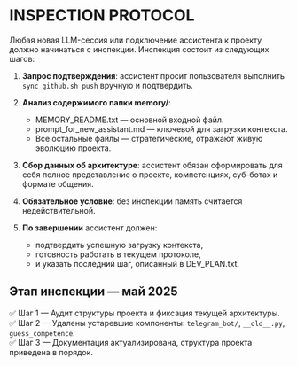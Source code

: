 # INSPECTION PROTOCOL

Любая новая LLM-сессия или подключение ассистента к проекту должно начинаться с инспекции. Инспекция состоит из следующих шагов:

1. **Запрос подтверждения**: ассистент просит пользователя выполнить `sync_github.sh push` вручную и подтвердить.

2. **Анализ содержимого папки memory/**: 
   - MEMORY_README.txt — основной входной файл.
   - prompt_for_new_assistant.md — ключевой для загрузки контекста.
   - Все остальные файлы — стратегические, отражают живую эволюцию проекта.

3. **Сбор данных об архитектуре**: ассистент обязан сформировать для себя полное представление о проекте, компетенциях, суб-ботах и формате общения.

4. **Обязательное условие**: без инспекции память считается недействительной.

5. **По завершении** ассистент должен:
   - подтвердить успешную загрузку контекста,
   - готовность работать в текущем протоколе,
   - и указать последний шаг, описанный в DEV_PLAN.txt.
## Этап инспекции — май 2025

✅ Шаг 1 — Аудит структуры проекта и фиксация текущей архитектуры.  
✅ Шаг 2 — Удалены устаревшие компоненты: `telegram_bot/`, `__old__.py`, `guess_competence`.  
✅ Шаг 3 — Документация актуализирована, структура проекта приведена в порядок.
